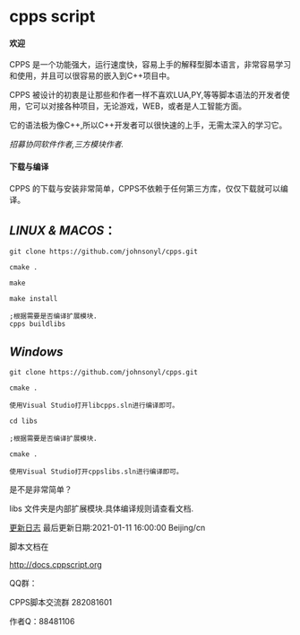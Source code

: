 # cpps script
#### **欢迎**

CPPS 是一个功能强大，运行速度快，容易上手的解释型脚本语言，非常容易学习和使用，并且可以很容易的嵌入到C++项目中。

CPPS 被设计的初衷是让那些和作者一样不喜欢LUA,PY,等等脚本语法的开发者使用，它可以对接各种项目，无论游戏，WEB，或者是人工智能方面。

它的语法极为像C++,所以C++开发者可以很快速的上手，无需太深入的学习它。

*招募协同软件作者,三方模块作者.*

#### **下载与编译**

CPPS 的下载与安装非常简单，CPPS不依赖于任何第三方库，仅仅下载就可以编译。

*LINUX & MACOS*：
-
```
git clone https://github.com/johnsonyl/cpps.git

cmake .

make

make install

;根据需要是否编译扩展模块.
cpps buildlibs

```
*Windows*
-
```
git clone https://github.com/johnsonyl/cpps.git

cmake .

使用Visual Studio打开libcpps.sln进行编译即可。

cd libs

;根据需要是否编译扩展模块.

cmake .

使用Visual Studio打开cppslibs.sln进行编译即可。

```

是不是非常简单？

libs 文件夹是内部扩展模块.具体编译规则请查看文档.

[更新日志](changelog.md) 最后更新日期:2021-01-11 16:00:00 Beijing/cn

脚本文档在

http://docs.cppscript.org

QQ群：

CPPS脚本交流群 282081601

作者Q：88481106


